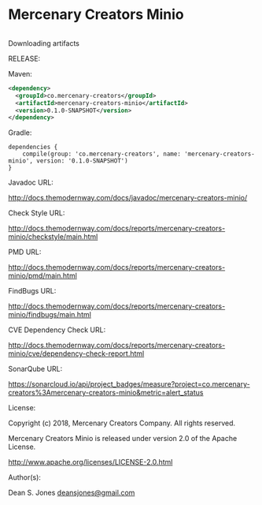 Mercenary Creators Minio
======

![<TMW>](http://docs.themodernway.com/tmw4.jpg)

Downloading artifacts

RELEASE:

Maven:
```xml
<dependency>
  <groupId>co.mercenary-creators</groupId>
  <artifactId>mercenary-creators-minio</artifactId>
  <version>0.1.0-SNAPSHOT</version>
</dependency>
```
Gradle:
```
dependencies {
    compile(group: 'co.mercenary-creators', name: 'mercenary-creators-minio', version: '0.1.0-SNAPSHOT')
}
```
Javadoc URL:

http://docs.themodernway.com/docs/javadoc/mercenary-creators-minio/

Check Style URL:

http://docs.themodernway.com/docs/reports/mercenary-creators-minio/checkstyle/main.html

PMD URL:

http://docs.themodernway.com/docs/reports/mercenary-creators-minio/pmd/main.html

FindBugs URL:

http://docs.themodernway.com/docs/reports/mercenary-creators-minio/findbugs/main.html

CVE Dependency Check URL:

http://docs.themodernway.com/docs/reports/mercenary-creators-minio/cve/dependency-check-report.html

SonarQube URL:

https://sonarcloud.io/api/project_badges/measure?project=co.mercenary-creators%3Amercenary-creators-minio&metric=alert_status

License:

Copyright (c) 2018, Mercenary Creators Company. All rights reserved.

Mercenary Creators Minio is released under version 2.0 of the Apache License.

http://www.apache.org/licenses/LICENSE-2.0.html

Author(s):

Dean S. Jones
deansjones@gmail.com
